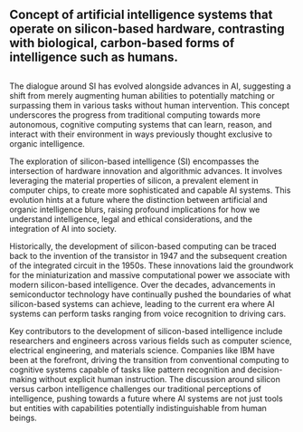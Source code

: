 ## Concept of artificial intelligence systems that operate on silicon-based hardware, contrasting with biological, carbon-based forms of intelligence such as humans. 
##

The dialogue around SI has evolved alongside advances in AI, suggesting a shift from merely augmenting human abilities to potentially matching or surpassing them in various tasks without human intervention. This concept underscores the progress from traditional computing towards more autonomous, cognitive computing systems that can learn, reason, and interact with their environment in ways previously thought exclusive to organic intelligence.

The exploration of silicon-based intelligence (SI) encompasses the intersection of hardware innovation and algorithmic advances. It involves leveraging the material properties of silicon, a prevalent element in computer chips, to create more sophisticated and capable AI systems. This evolution hints at a future where the distinction between artificial and organic intelligence blurs, raising profound implications for how we understand intelligence, legal and ethical considerations, and the integration of AI into society.

Historically, the development of silicon-based computing can be traced back to the invention of the transistor in 1947 and the subsequent creation of the integrated circuit in the 1950s. These innovations laid the groundwork for the miniaturization and massive computational power we associate with modern silicon-based intelligence. Over the decades, advancements in semiconductor technology have continually pushed the boundaries of what silicon-based systems can achieve, leading to the current era where AI systems can perform tasks ranging from voice recognition to driving cars.

Key contributors to the development of silicon-based intelligence include researchers and engineers across various fields such as computer science, electrical engineering, and materials science. Companies like IBM have been at the forefront, driving the transition from conventional computing to cognitive systems capable of tasks like pattern recognition and decision-making without explicit human instruction. The discussion around silicon versus carbon intelligence challenges our traditional perceptions of intelligence, pushing towards a future where AI systems are not just tools but entities with capabilities potentially indistinguishable from human beings.